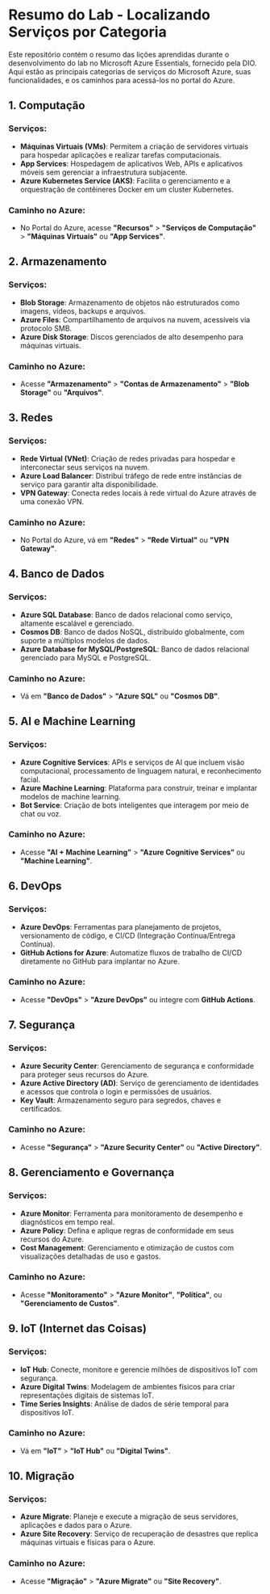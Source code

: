 # Resumo do Lab - Localizando Serviços por Categoria

Este repositório contém o resumo das lições aprendidas durante o desenvolvimento do lab no Microsoft Azure Essentials, fornecido pela DIO. Aqui estão as principais categorias de serviços do Microsoft Azure, suas funcionalidades, e os caminhos para acessá-los no portal do Azure.

## 1. **Computação**
### Serviços:
- **Máquinas Virtuais (VMs)**: Permitem a criação de servidores virtuais para hospedar aplicações e realizar tarefas computacionais.
- **App Services**: Hospedagem de aplicativos Web, APIs e aplicativos móveis sem gerenciar a infraestrutura subjacente.
- **Azure Kubernetes Service (AKS)**: Facilita o gerenciamento e a orquestração de contêineres Docker em um cluster Kubernetes.

### Caminho no Azure:
- No Portal do Azure, acesse **"Recursos"** > **"Serviços de Computação"** > **"Máquinas Virtuais"** ou **"App Services"**.

## 2. **Armazenamento**
### Serviços:
- **Blob Storage**: Armazenamento de objetos não estruturados como imagens, vídeos, backups e arquivos.
- **Azure Files**: Compartilhamento de arquivos na nuvem, acessíveis via protocolo SMB.
- **Azure Disk Storage**: Discos gerenciados de alto desempenho para máquinas virtuais.

### Caminho no Azure:
- Acesse **"Armazenamento"** > **"Contas de Armazenamento"** > **"Blob Storage"** ou **"Arquivos"**.

## 3. **Redes**
### Serviços:
- **Rede Virtual (VNet)**: Criação de redes privadas para hospedar e interconectar seus serviços na nuvem.
- **Azure Load Balancer**: Distribui tráfego de rede entre instâncias de serviço para garantir alta disponibilidade.
- **VPN Gateway**: Conecta redes locais à rede virtual do Azure através de uma conexão VPN.

### Caminho no Azure:
- No Portal do Azure, vá em **"Redes"** > **"Rede Virtual"** ou **"VPN Gateway"**.

## 4. **Banco de Dados**
### Serviços:
- **Azure SQL Database**: Banco de dados relacional como serviço, altamente escalável e gerenciado.
- **Cosmos DB**: Banco de dados NoSQL, distribuído globalmente, com suporte a múltiplos modelos de dados.
- **Azure Database for MySQL/PostgreSQL**: Banco de dados relacional gerenciado para MySQL e PostgreSQL.

### Caminho no Azure:
- Vá em **"Banco de Dados"** > **"Azure SQL"** ou **"Cosmos DB"**.

## 5. **AI e Machine Learning**
### Serviços:
- **Azure Cognitive Services**: APIs e serviços de AI que incluem visão computacional, processamento de linguagem natural, e reconhecimento facial.
- **Azure Machine Learning**: Plataforma para construir, treinar e implantar modelos de machine learning.
- **Bot Service**: Criação de bots inteligentes que interagem por meio de chat ou voz.

### Caminho no Azure:
- Acesse **"AI + Machine Learning"** > **"Azure Cognitive Services"** ou **"Machine Learning"**.

## 6. **DevOps**
### Serviços:
- **Azure DevOps**: Ferramentas para planejamento de projetos, versionamento de código, e CI/CD (Integração Contínua/Entrega Contínua).
- **GitHub Actions for Azure**: Automatize fluxos de trabalho de CI/CD diretamente no GitHub para implantar no Azure.

### Caminho no Azure:
- Acesse **"DevOps"** > **"Azure DevOps"** ou integre com **GitHub Actions**.

## 7. **Segurança**
### Serviços:
- **Azure Security Center**: Gerenciamento de segurança e conformidade para proteger seus recursos do Azure.
- **Azure Active Directory (AD)**: Serviço de gerenciamento de identidades e acessos que controla o login e permissões de usuários.
- **Key Vault**: Armazenamento seguro para segredos, chaves e certificados.

### Caminho no Azure:
- Acesse **"Segurança"** > **"Azure Security Center"** ou **"Active Directory"**.

## 8. **Gerenciamento e Governança**
### Serviços:
- **Azure Monitor**: Ferramenta para monitoramento de desempenho e diagnósticos em tempo real.
- **Azure Policy**: Defina e aplique regras de conformidade em seus recursos do Azure.
- **Cost Management**: Gerenciamento e otimização de custos com visualizações detalhadas de uso e gastos.

### Caminho no Azure:
- Acesse **"Monitoramento"** > **"Azure Monitor"**, **"Política"**, ou **"Gerenciamento de Custos"**.

## 9. **IoT (Internet das Coisas)**
### Serviços:
- **IoT Hub**: Conecte, monitore e gerencie milhões de dispositivos IoT com segurança.
- **Azure Digital Twins**: Modelagem de ambientes físicos para criar representações digitais de sistemas IoT.
- **Time Series Insights**: Análise de dados de série temporal para dispositivos IoT.

### Caminho no Azure:
- Vá em **"IoT"** > **"IoT Hub"** ou **"Digital Twins"**.

## 10. **Migração**
### Serviços:
- **Azure Migrate**: Planeje e execute a migração de seus servidores, aplicações e dados para o Azure.
- **Azure Site Recovery**: Serviço de recuperação de desastres que replica máquinas virtuais e físicas para o Azure.

### Caminho no Azure:
- Acesse **"Migração"** > **"Azure Migrate"** ou **"Site Recovery"**.
